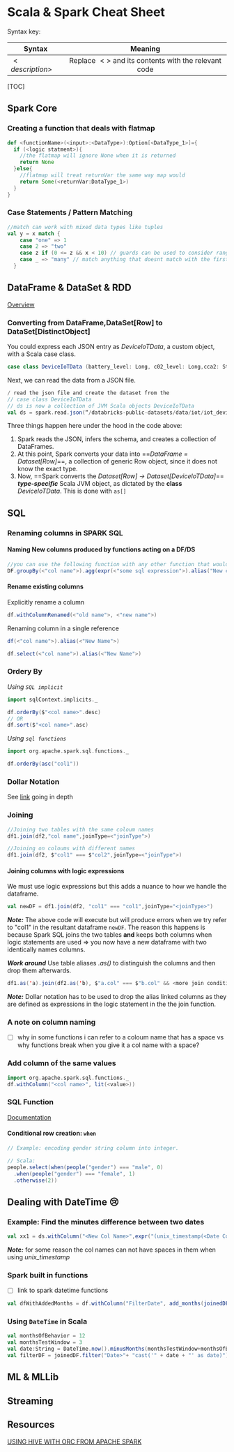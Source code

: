# Scala & Spark Cheat Sheet

Syntax key: 

| Syntax           |                 Meaning                  |
| ---------------- | :--------------------------------------: |
| $< description>$ | Replace $<>$ and its contents with the relevant code |

 

[TOC]

## Spark Core

### Creating a function that deals with flatmap

```scala
def <functionName>(<input>:<DataType>):Option[<DataType_1>]={
  if (<logic statment>){
    //the flatmap will ignore None when it is returned
    return None 
  }else{
    //flatmap will treat returnVar the same way map would 
    return Some(<returnVar:DataType_1>) 
  }
}
```

### Case Statements / Pattern Matching 

```scala
//match can work with mixed data types like tuples
val y = x match {
    case "one" => 1
    case 2 => "two"
  	case z if (0 <= z && x < 10) // guards can be used to consider ranges
    case _ => "many" // match anything that doesnt match with the first 3
  }
```

## DataFrame & DataSet & RDD

[Overview](https://databricks.com/blog/2016/07/14/a-tale-of-three-apache-spark-apis-rdds-dataframes-and-datasets.html)

### Converting from DataFrame,DataSet[Row] to DataSet[DistinctObject]

You could express each JSON entry as *DeviceIoTData*, a custom object, with a Scala case class.

```scala
case class DeviceIoTData (battery_level: Long, c02_level: Long,cca2: String, cca3: String, cn: String, device_id: Long, device_name: String, humidity: Long, ip: String, latitude: Double, lcd: String, longitude: Double,scale:String,temp: Long,timestamp: Long)
```

Next, we can read the data from a JSON file.

```scala
/ read the json file and create the dataset from the 
// case class DeviceIoTData
// ds is now a collection of JVM Scala objects DeviceIoTData
val ds = spark.read.json(“/databricks-public-datasets/data/iot/iot_devices.json”).as[DeviceIoTData]
```

Three things happen here under the hood in the code above:

1. Spark reads the JSON, infers the schema, and creates a collection of DataFrames.
2. At this point, Spark converts your data into ==*DataFrame = Dataset[Row]*==, a collection of generic Row object, since it does not know the exact type.
3. Now, ==Spark converts the *Dataset[Row] $\rightarrow$ Dataset[DeviceIoTData]*== ***type-specific*** Scala JVM object, as dictated by the **class** *DeviceIoTData*. This is done with `as[]`

## SQL

### Renaming columns in SPARK SQL 

#### Naming New columns produced by functions acting on a DF/DS 

```scala
//you can use the following function with any other function that would produce a new coloum in the DS/DF
DF.groupBy(<"col name">).agg(expr(<"some sql expression">).alias("New col name"))
```

#### Rename existing columns

Explicitly rename a column

```scala
df.withColumnRenamed(<"old name">, <"new name">)
```

Renaming column in a single reference
```scala
df(<"col name">).alias(<"New Name">)
```


```scala
df.select(<"col name">).alias(<"New Name">)
```
### Ordery By

*Using `SQL implicit`*

```scala
import sqlContext.implicits._

df.orderBy($"<col name>".desc)
// OR
df.sort($"<col name>".asc)
```

*Using `sql functions`*

```scala
import org.apache.spark.sql.functions._

df.orderBy(asc("col1"))
```

### Dollar Notation

See [link](https://bzhangusc.wordpress.com/2015/03/29/the-column-class/) going in depth

### Joining

```scala
//Joining two tables with the same coloum names
df1.join(df2,"col name",joinType=<"joinType">)

//Joining on coloums with different names
df1.join(df2, $"col1" === $"col2",joinType=<"joinType">)
```

#### Joining columns with logic expressions

We must use logic expressions  but this adds a nuance to how we handle the dataframe.

```scala
val newDF = df1.join(df2, "col1" === "col1",joinType="<joinType>")
```

***Note:*** The above code will execute but will produce errors when we try refer to "col1" in the resultant dataframe `newDF`. The reason this happens is because Spark SQL joins the two tables **and** keeps both columns when logic statements are used $\Rightarrow$ you now have a new dataframe with two identically names columns. 

***Work around*** 
Use table aliases *.as()* to distinguish the columns and then drop them afterwards.  

```scala
df1.as('a).join(df2.as('b), $"a.col" === $"b.col" && <more join conditions>,joinType="<joinType>").drop($"a.col")
```

***Note:*** Dollar notation has to be used to drop the alias linked columns as they are defined as expressions  in the logic statement in the the join function. 

### A note on column naming

- [ ] why in some functions i can refer to a coloum name that has a space vs why functions break when you give it a col name with a space?

### Add column of the same values

```scala
import org.apache.spark.sql.functions._
df.withColumn("<col name>", lit(<value>))
```

### SQL Function

[Documentation](http://spark.apache.org/docs/latest/api/scala/index.html#org.apache.spark.sql.functions$) 

#### Conditional row creation: `when`

```scala
// Example: encoding gender string column into integer.

// Scala:
people.select(when(people("gender") === "male", 0)
  .when(people("gender") === "female", 1)
  .otherwise(2))
```

## Dealing with DateTime :cry:

### Example: Find the minutes difference between two dates

```scala
val xx1 = ds.withColumn("<New Col Name>",expr("(unix_timestamp(<Date Col>) - unix_timestamp(<Date Col>))/3600"))
```

***Note:*** for some reason the col names can not have spaces in them when using *unix_timestamp*

### Spark built in functions 

- [ ] link to spark datetime functions

```scala
val dfWithAddedMonths = df.withColumn("FilterDate", add_months(joinedDF("logDate"), <int>))
```

### Using `DateTime` in Scala

```scala
val monthsOfBehavior = 12
val monthsTestWindow = 3
val date:String = DateTime.now().minusMonths(monthsTestWindow+monthsOfBehavior).toString().split("T")(0).replace("(", "").replace(")", "").replace(" ", "")  
val filterDF = joinedDF.filter("Date>"+ "cast('" + date + "' as date)");
```

## ML & MLLib

## Streaming

## Resources

[USING HIVE WITH ORC FROM APACHE SPARK](https://hortonworks.com/hadoop-tutorial/using-hive-with-orc-from-apache-spark/)

## 

 